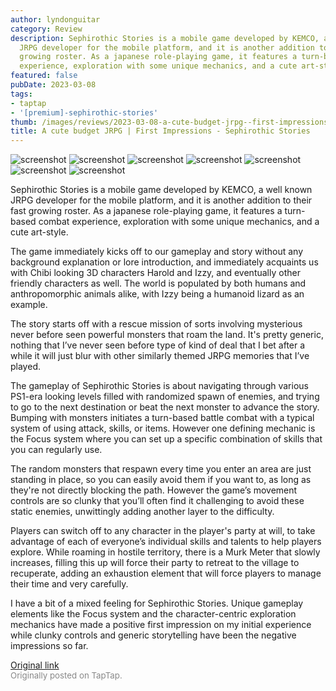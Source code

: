 ```yaml
---
author: lyndonguitar
category: Review
description: Sephirothic Stories is a mobile game developed by KEMCO, a well known
  JRPG developer for the mobile platform, and it is another addition to their fast
  growing roster. As a japanese role-playing game, it features a turn-based combat
  experience, exploration with some unique mechanics, and a cute art-style.
featured: false
pubDate: 2023-03-08
tags:
- taptap
- '[premium]-sephirothic-stories'
thumb: /images/reviews/2023-03-08-a-cute-budget-jrpg--first-impressions---sephirothic-stories-0.avif
title: A cute budget JRPG | First Impressions - Sephirothic Stories
---
```


<div class="gallery">
  <img src="/images/reviews/2023-03-08-a-cute-budget-jrpg--first-impressions---sephirothic-stories-0.avif" alt="screenshot" />
  <img src="/images/reviews/2023-03-08-a-cute-budget-jrpg--first-impressions---sephirothic-stories-1.avif" alt="screenshot" />
  <img src="/images/reviews/2023-03-08-a-cute-budget-jrpg--first-impressions---sephirothic-stories-2.avif" alt="screenshot" />
  <img src="/images/reviews/2023-03-08-a-cute-budget-jrpg--first-impressions---sephirothic-stories-3.avif" alt="screenshot" />
  <img src="/images/reviews/2023-03-08-a-cute-budget-jrpg--first-impressions---sephirothic-stories-4.avif" alt="screenshot" />
  <img src="/images/reviews/2023-03-08-a-cute-budget-jrpg--first-impressions---sephirothic-stories-5.avif" alt="screenshot" />
  <img src="/images/reviews/2023-03-08-a-cute-budget-jrpg--first-impressions---sephirothic-stories-6.avif" alt="screenshot" />
</div>

Sephirothic Stories is a mobile game developed by KEMCO, a well known JRPG developer for the mobile platform, and it is another addition to their fast growing roster. As a japanese role-playing game, it features a turn-based combat experience, exploration with some unique mechanics, and a cute art-style.

The game immediately kicks off to our gameplay and story without any background explanation or lore introduction, and immediately acquaints us with Chibi looking 3D characters Harold and Izzy, and eventually other friendly characters as well. The world is populated by both humans and anthropomorphic animals alike, with Izzy being a humanoid lizard as an example.

The story starts off with a rescue mission of sorts involving mysterious never before seen powerful monsters that roam the land. It's pretty generic, nothing that I’ve never seen before type of kind of deal that I bet after a while it will just blur with other similarly themed JRPG memories that I’ve played.

The gameplay of Sephirothic Stories is about navigating through various PS1-era looking levels filled with randomized spawn of enemies, and trying to go to the next destination or beat the next monster to advance the story. Bumping with monsters initiates a turn-based battle combat with a typical system of using attack, skills, or items. However one defining mechanic is the Focus system where you can set up a specific combination of skills that you can regularly use.

The random monsters that respawn every time you enter an area are just standing in place, so you can easily avoid them if you want to, as long as they're not directly blocking the path. However the game’s movement controls are so clunky that you’ll often find it challenging to avoid these static enemies, unwittingly adding another layer to the difficulty.

Players can switch off to any character in the player's party at will, to take advantage of each of everyone’s individual skills and talents to help players explore.  While roaming in hostile territory, there is a Murk Meter that slowly increases, filling this up will force their party to retreat to the village to recuperate, adding an exhaustion element that will force players to manage their time and very carefully.

I have a bit of a mixed feeling for Sephirothic Stories. Unique gameplay elements like the Focus system and the character-centric exploration mechanics have made a positive first impression on my initial experience while clunky controls and generic storytelling have been the negative impressions so far.

[Original link](https://www.taptap.io/post/4737018)<br><span style="font-size: 0.95em; color: #888;">Originally posted on TapTap.</span>